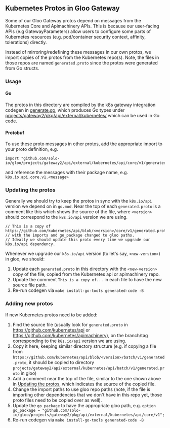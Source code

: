 ## Kubernetes Protos in Gloo Gateway

Some of our Gloo Gateway protos depend on messages from the Kubernetes Core and Apimachinery APIs. This is because our user-facing APIs (e.g GatewayParameters) allow users to configure some parts of Kubernetes resources (e.g. pod/container security context, affinity, tolerations) directly.

Instead of mirroring/redefining these messages in our own protos, we import copies of the protos from the Kubernetes repo(s). Note, the files in those repos are named `generated.proto` since the protos were generated from Go structs.

### Usage

#### Go
The protos in this directory are compiled by the k8s gateway integration codegen in [generate.go](../../../generate.go), which produces Go types under [projects/gateway2/pkg/api/external/kubernetes/](../../../pkg/api/external/kubernetes/) which can be used in Go code.

#### Protobuf
To use these proto messages in other protos, add the appropriate import to your proto definition, e.g.
```
import "github.com/solo-io/gloo/projects/gateway2/api/external/kubernetes/api/core/v1/generated.proto";
```
and reference the messages with their package name, e.g. `k8s.io.api.core.v1.<message>`

### Updating the protos

Generally we should try to keep the protos in sync with the `k8s.io/api` version we depend on in `go.mod`. Near the top of each `generated.proto` is a comment like this which shows the source of the file, where `<version>` should correspond to the `k8s.io/api` version we are using.
```
// This is a copy of https://github.com/kubernetes/api/blob/<version>/core/v1/generated.proto
// with the imports and go_package changed to gloo paths.
// Ideally we should update this proto every time we upgrade our k8s.io/api dependency.
```

Whenever we upgrade our `k8s.io/api` version (to let's say, `<new-version>`) in gloo, we should:
1. Update each `generated.proto` in this directory with the `<new-version>` copy of the file, copied from the Kubernetes api or apimachinery repo.
2. Update the comment `This is a copy of...` in each file to have the new source file path.
3. Re-run codegen via `make install-go-tools generated-code -B`

### Adding new protos

If new Kubernetes protos need to be added:

1. Find the source file (usually look for `generated.proto` in https://github.com/kubernetes/api or https://github.com/kubernetes/apimachinery), on the branch/tag corresponding to the `k8s.io/api` version we are using.
2. Copy it here, keeping similar directory structure (e.g. if copying a file from `https://github.com/kubernetes/api/blob/<version>/batch/v1/generated.proto`, it should be copied to directory `projects/gateway2/api/external/kubernetes/api/batch/v1/generated.proto` in gloo)
3. Add a comment near the top of the file, similar to the one shown above in [Updating the protos](#updating-the-protos), which indicates the source of the copied file.
4. Change the import paths to use gloo repo paths (note, if the file is importing other dependencies that we don't have in this repo yet, those proto files need to be copied over as well).
5. Update the `go_package` to have the appropriate gloo path, e.g. `option go_package = "github.com/solo-io/gloo/projects/gateway2/pkg/api/external/kubernetes/api/core/v1";`
6. Re-run codegen via `make install-go-tools generated-code -B`
